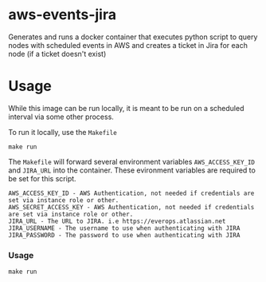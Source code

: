 # aws-events-jira
Generates and runs a docker container that executes python script to query nodes with scheduled events in AWS and creates a ticket in Jira for each node (if a ticket doesn't exist)

# Usage
While this image can be run locally, it is meant to be run on a scheduled interval via some other process. 

To run it locally, use the `Makefile`
```
make run
```
The `Makefile` will forward several environment variables `AWS_ACCESS_KEY_ID` and `JIRA_URL` into the container. 
These evironment variables are required to be set for this script.

```
AWS_ACCESS_KEY_ID - AWS Authentication, not needed if credentials are set via instance role or other.
AWS_SECRET_ACCESS_KEY - AWS Authentication, not needed if credentials are set via instance role or other.
JIRA_URL - The URL to JIRA. i.e https://everops.atlassian.net
JIRA_USERNAME - The username to use when authenticating with JIRA
JIRA_PASSWORD - The password to use when authenticating with JIRA
```

### Usage
`make run`
